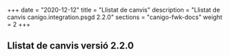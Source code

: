 +++
date        = "2020-12-12"
title       = "Llistat de canvis"
description = "Llistat de canvis canigo.integration.psgd 2.2.0"
sections    = "canigo-fwk-docs"
weight		= 2
+++

## Llistat de canvis versió 2.2.0

